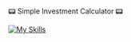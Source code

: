 📟 Simple Investment Calculator 📟

[![My Skills](https://skillicons.dev/icons?i=html,css,js,react,vite)](https://skillicons.dev)

